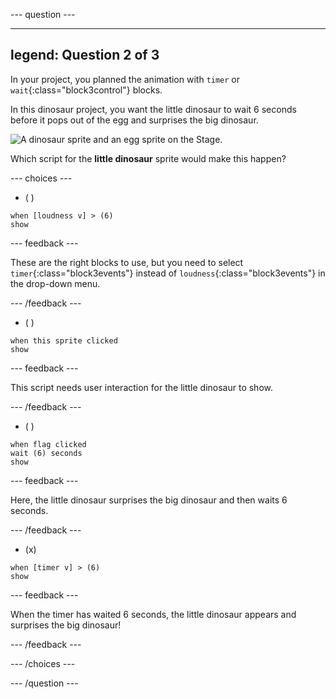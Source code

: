--- question ---

---
legend: Question 2 of 3
---

In your project, you planned the animation with `timer` or `wait`{:class="block3control"} blocks. 

In this dinosaur project, you want the little dinosaur to wait 6 seconds before it pops out of the egg and surprises the big dinosaur. 

![A dinosaur sprite and an egg sprite on the Stage.](images/quiz-q2.png)

Which script for the **little dinosaur** sprite would make this happen?

--- choices ---

- ( ) 
```blocks3
when [loudness v] > (6)
show
```

  --- feedback ---

 These are the right blocks to use, but you need to select `timer`{:class="block3events"} instead of `loudness`{:class="block3events"} in the drop-down menu.

  --- /feedback ---

- ( ) 
```blocks3
when this sprite clicked
show
```

  --- feedback ---

This script needs user interaction for the little dinosaur to show.

  --- /feedback ---

- ( ) 
```blocks3
when flag clicked
wait (6) seconds
show
```

  --- feedback ---

 Here, the little dinosaur surprises the big dinosaur and then waits 6 seconds.

  --- /feedback ---

- (x) 
```blocks3
when [timer v] > (6)
show
```

  --- feedback ---

 When the timer has waited 6 seconds, the little dinosaur appears and surprises the big dinosaur!

  --- /feedback ---

--- /choices ---

--- /question ---
